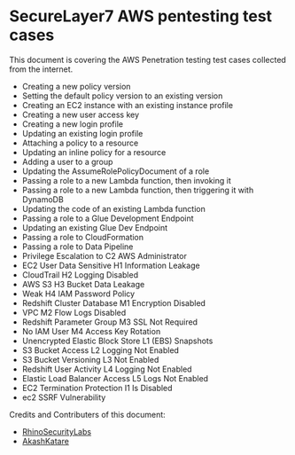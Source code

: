# SecureLayer7 AWS pentesting test cases

This document is covering the AWS Penetration testing test cases collected from the internet.

* Creating a new policy version
* Setting the default policy version to an existing version
* Creating an EC2 instance with an existing instance profile
* Creating a new user access key
* Creating a new login profile
* Updating an existing login profile
* Attaching a policy to a resource
* Updating an inline policy for a resource
* Adding a user to a group
* Updating the AssumeRolePolicyDocument of a role
* Passing a role to a new Lambda function, then invoking it
* Passing a role to a new Lambda function, then triggering it with DynamoDB
* Updating the code of an existing Lambda function
* Passing a role to a Glue Development Endpoint
* Updating an existing Glue Dev Endpoint
* Passing a role to CloudFormation
* Passing a role to Data Pipeline
* Privilege Escalation to C2 AWS Administrator
* EC2 User Data Sensitive H1 Information Leakage
* CloudTrail H2 Logging Disabled
* AWS S3 H3 Bucket Data Leakage
* Weak H4 IAM Password Policy
* Redshift Cluster Database M1 Encryption Disabled
* VPC M2 Flow Logs Disabled
* Redshift Parameter Group M3 SSL Not Required
* No IAM User M4 Access Key Rotation
* Unencrypted Elastic Block Store L1 (EBS) Snapshots
* S3 Bucket Access L2 Logging Not Enabled
* S3 Bucket Versioning L3 Not Enabled
* Redshift User Activity L4 Logging Not Enabled
* Elastic Load Balancer Access L5 Logs Not Enabled
* EC2 Termination Protection I1 Is Disabled
* ec2 SSRF Vulnerability

Credits and Contributers of this document:

* [RhinoSecurityLabs](https://github.com/RhinoSecurityLabs)
* [AkashKatare](https://github.com/akashkatare)

